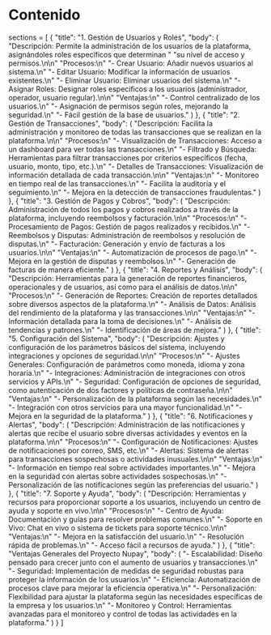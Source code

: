 
# Contenido
sections = [
    {
        "title": "1. Gestión de Usuarios y Roles",
        "body": (
            "Descripción: Permite la administración de los usuarios de la plataforma, asignándoles roles específicos que determinan "
            "su nivel de acceso y permisos.\n\n"
            "Procesos:\n"
            "- Crear Usuario: Añadir nuevos usuarios al sistema.\n"
            "- Editar Usuario: Modificar la información de usuarios existentes.\n"
            "- Eliminar Usuario: Eliminar usuarios del sistema.\n"
            "- Asignar Roles: Designar roles específicos a los usuarios (administrador, operador, usuario regular).\n\n"
            "Ventajas:\n"
            "- Control centralizado de los usuarios.\n"
            "- Asignación de permisos según roles, mejorando la seguridad.\n"
            "- Fácil gestión de la base de usuarios."
        )
    },
    {
        "title": "2. Gestión de Transacciones",
        "body": (
            "Descripción: Facilita la administración y monitoreo de todas las transacciones que se realizan en la plataforma.\n\n"
            "Procesos:\n"
            "- Visualización de Transacciones: Acceso a un dashboard para ver todas las transacciones.\n"
            "- Filtrado y Búsqueda: Herramientas para filtrar transacciones por criterios específicos (fecha, usuario, monto, tipo, etc.).\n"
            "- Detalles de Transacciones: Visualización de información detallada de cada transacción.\n\n"
            "Ventajas:\n"
            "- Monitoreo en tiempo real de las transacciones.\n"
            "- Facilita la auditoría y el seguimiento.\n"
            "- Mejora en la detección de transacciones fraudulentas."
        )
    },
    {
        "title": "3. Gestión de Pagos y Cobros",
        "body": (
            "Descripción: Administración de todos los pagos y cobros realizados a través de la plataforma, incluyendo reembolsos y facturación.\n\n"
            "Procesos:\n"
            "- Procesamiento de Pagos: Gestión de pagos realizados y recibidos.\n"
            "- Reembolsos y Disputas: Administración de reembolsos y resolución de disputas.\n"
            "- Facturación: Generación y envío de facturas a los usuarios.\n\n"
            "Ventajas:\n"
            "- Automatización de procesos de pago.\n"
            "- Mejora en la gestión de disputas y reembolsos.\n"
            "- Generación de facturas de manera eficiente."
        )
    },
    {
        "title": "4. Reportes y Análisis",
        "body": (
            "Descripción: Herramientas para la generación de reportes financieros, operacionales y de usuarios, así como para el análisis de datos.\n\n"
            "Procesos:\n"
            "- Generación de Reportes: Creación de reportes detallados sobre diversos aspectos de la plataforma.\n"
            "- Análisis de Datos: Análisis del rendimiento de la plataforma y las transacciones.\n\n"
            "Ventajas:\n"
            "- Información detallada para la toma de decisiones.\n"
            "- Análisis de tendencias y patrones.\n"
            "- Identificación de áreas de mejora."
        )
    },
    {
        "title": "5. Configuración del Sistema",
        "body": (
            "Descripción: Ajustes y configuración de los parámetros básicos del sistema, incluyendo integraciones y opciones de seguridad.\n\n"
            "Procesos:\n"
            "- Ajustes Generales: Configuración de parámetros como moneda, idioma y zona horaria.\n"
            "- Integraciones: Administración de integraciones con otros servicios y APIs.\n"
            "- Seguridad: Configuración de opciones de seguridad, como autenticación de dos factores y políticas de contraseña.\n\n"
            "Ventajas:\n"
            "- Personalización de la plataforma según las necesidades.\n"
            "- Integración con otros servicios para una mayor funcionalidad.\n"
            "- Mejora en la seguridad de la plataforma."
        )
    },
    {
        "title": "6. Notificaciones y Alertas",
        "body": (
            "Descripción: Administración de las notificaciones y alertas que recibe el usuario sobre diversas actividades y eventos en la plataforma.\n\n"
            "Procesos:\n"
            "- Configuración de Notificaciones: Ajustes de notificaciones por correo, SMS, etc.\n"
            "- Alertas: Sistema de alertas para transacciones sospechosas o actividades inusuales.\n\n"
            "Ventajas:\n"
            "- Información en tiempo real sobre actividades importantes.\n"
            "- Mejora en la seguridad con alertas sobre actividades sospechosas.\n"
            "- Personalización de las notificaciones según las preferencias del usuario."
        )
    },
    {
        "title": "7. Soporte y Ayuda",
        "body": (
            "Descripción: Herramientas y recursos para proporcionar soporte a los usuarios, incluyendo un centro de ayuda y soporte en vivo.\n\n"
            "Procesos:\n"
            "- Centro de Ayuda: Documentación y guías para resolver problemas comunes.\n"
            "- Soporte en Vivo: Chat en vivo o sistema de tickets para soporte técnico.\n\n"
            "Ventajas:\n"
            "- Mejora en la satisfacción del usuario.\n"
            "- Resolución rápida de problemas.\n"
            "- Acceso fácil a recursos de ayuda."
        )
    },
    {
        "title": "Ventajas Generales del Proyecto Nupay",
        "body": (
            "- Escalabilidad: Diseño pensado para crecer junto con el aumento de usuarios y transacciones.\n"
            "- Seguridad: Implementación de medidas de seguridad robustas para proteger la información de los usuarios.\n"
            "- Eficiencia: Automatización de procesos clave para mejorar la eficiencia operativa.\n"
            "- Personalización: Flexibilidad para ajustar la plataforma según las necesidades específicas de la empresa y los usuarios.\n"
            "- Monitoreo y Control: Herramientas avanzadas para el monitoreo y control de todas las actividades en la plataforma."
        )
    }
]

